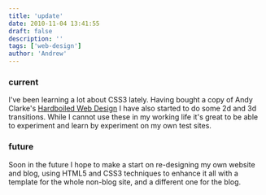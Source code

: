 ```yaml
---
title: 'update'
date: 2010-11-04 13:41:55
draft: false
description: ''
tags: ['web-design']
author: 'Andrew'
---
```


### current

I've been learning a lot about CSS3 lately. Having bought a copy of Andy Clarke's [Hardboiled Web Design](http://hardboiledwebdesign.com/) I have also started to do some 2d and 3d transitions. While I cannot use these in my working life it's great to be able to experiment and learn by experiment on my own test sites.

### future

Soon in the future I hope to make a start on re-designing my own website and blog, using HTML5 and CSS3 techniques to enhance it all with a template for the whole non-blog site, and a different one for the blog.

